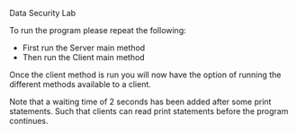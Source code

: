 Data Security Lab

To run the program please repeat the following:
- First run the Server main method
- Then run the Client main method

Once the client method is run you will now have the option of running the different methods available to a client.

Note that a waiting time of 2 seconds has been added after some print statements. Such that clients can read print statements before the program continues.
